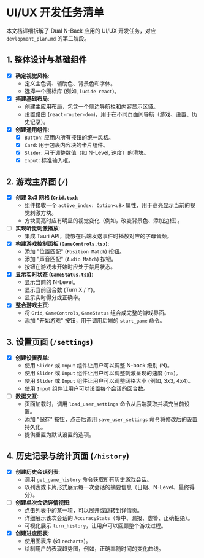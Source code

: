 # UI/UX 开发任务清单

本文档详细拆解了 Dual N-Back 应用的 UI/UX 开发任务，对应 `devlopment_plan.md` 的第二阶段。

## 1. 整体设计与基础组件

-   [x] **确定视觉风格**:
    -   定义主色调、辅助色、背景色和字体。
    -   选择一个图标库 (例如, `lucide-react`)。
-   [x] **搭建基础布局**:
    -   创建主应用布局，包含一个侧边导航栏和内容显示区域。
    -   设置路由 (`react-router-dom`)，用于在不同页面间导航（游戏、设置、历史记录）。
-   [x] **创建通用组件**:
    -   [x] `Button`: 应用内所有按钮的统一风格。
    -   [x] `Card`: 用于包裹内容块的卡片组件。
    -   [x] `Slider`: 用于调整数值（如 N-Level, 速度）的滑块。
    -   [x] `Input`: 标准输入框。

## 2. 游戏主界面 (`/`)

-   [x] **创建 3x3 网格 (`Grid.tsx`)**:
    -   组件接收一个 `active_index: Option<u8>` 属性，用于高亮显示当前的视觉刺激方块。
    -   方块高亮时应有明显的视觉变化（例如，改变背景色、添加边框）。
-   [ ] **实现听觉刺激播放**:
    -   集成 Tauri API，能够在后端发送事件时播放对应的字母音频。
-   [x] **构建游戏控制面板 (`GameControls.tsx`)**:
    -   添加 "位置匹配" (`Position Match`) 按钮。
    -   添加 "声音匹配" (`Audio Match`) 按钮。
    -   按钮在游戏未开始时应处于禁用状态。
-   [x] **显示实时状态 (`GameStatus.tsx`)**:
    -   显示当前的 N-Level。
    -   显示当前回合数 (Turn X / Y)。
    -   显示实时得分或正确率。
-   [x] **整合游戏主页**:
    -   将 `Grid`, `GameControls`, `GameStatus` 组合成完整的游戏界面。
    -   添加 "开始游戏" 按钮，用于调用后端的 `start_game` 命令。

## 3. 设置页面 (`/settings`)

-   [x] **创建设置表单**:
    -   使用 `Slider` 或 `Input` 组件让用户可以调整 N-back 级别 (N)。
    -   使用 `Slider` 或 `Input` 组件让用户可以调整刺激呈现的速度 (ms)。
    -   使用 `Slider` 或 `Input` 组件让用户可以调整网格大小 (例如, 3x3, 4x4)。
    -   使用 `Input` 组件让用户可以设置每个会话的回合数。
-   [ ] **数据交互**:
    -   页面加载时，调用 `load_user_settings` 命令从后端获取并填充当前设置。
    -   添加 "保存" 按钮，点击后调用 `save_user_settings` 命令将修改后的设置持久化。
    -   提供重置为默认设置的选项。

## 4. 历史记录与统计页面 (`/history`)

-   [x] **创建历史会话列表**:
    -   调用 `get_game_history` 命令获取所有历史游戏会话。
    -   以列表或卡片形式展示每一次会话的摘要信息（日期、N-Level、最终得分）。
-   [ ] **创建单次会话详情视图**:
    -   点击列表中的某一项，可以展开或跳转到详情页。
    -   详细展示该次会话的 `AccuracyStats`（命中、漏报、虚警、正确拒绝）。
    -   可视化展示 `turn_history`，让用户可以回顾整个游戏过程。
-   [x] **创建进度图表**:
    -   使用图表库 (如 `recharts`)。
    -   绘制用户的表现趋势图，例如，正确率随时间的变化曲线。
